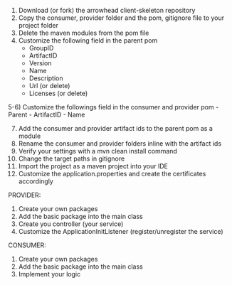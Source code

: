 1) Download (or fork) the arrowhead client-skeleton repository
2) Copy the consumer, provider folder and the pom, gitignore file to your project folder
3) Delete the maven modules from the pom file
4) Customize the following field in the parent pom
	- GroupID
	- ArtifactID
	- Version
	- Name
	- Description
	- Url (or delete)
	- Licenses (or delete)
	
5-6) Customize the followings field in the consumer and provider pom
	- Parent
	- ArtifactID
	- Name
	
7) Add the consumer and provider artifact ids to the parent pom as a module
8) Rename the consumer and provider folders inline with the artifact ids
9) Verify your settings with a mvn clean install command
10) Change the target paths in gitignore
11) Import the project as a maven project into your IDE
12) Customize the application.properties and create the certificates accordingly

PROVIDER:

1) Create your own packages
2) Add the basic package into the main class
4) Create you controller (your service)
3) Customize the ApplicationInitListener (register/unregister the service)

CONSUMER:

1) Create your own packages
2) Add the basic package into the main class
3) Implement your logic
